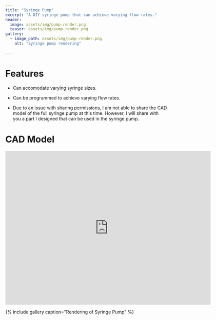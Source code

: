 ```yaml
---
title: "Syringe Pump"
excerpt: "A DIY syringe pump that can achieve varying flow rates."
header:
  image: assets/img/pump-render.png
  teaser: assets/img/pump-render.png
gallery:
  - image_path: assets/img/pump-render.png
    alt: "Syringe pump rendering"
   
---
```


# Features

* Can accomodate varying syringe sizes.
* Can be programmed to achieve varying flow rates.

* Due to an issue with sharing permissions, I am not able to share the CAD model of the full syringe pump at this time. However, I will share with you a part I designed that can be used in the syringe pump.

# CAD Model
<iframe src="https://vanderbilt643.autodesk360.com/shares/public/SH512d4QTec90decfa6e012cdd45a75661ec?mode=embed" width="640" height="480" allowfullscreen="true" webkitallowfullscreen="true" mozallowfullscreen="true"  frameborder="0"></iframe>

{% include gallery caption="Rendering of Syringe Pump" %}
